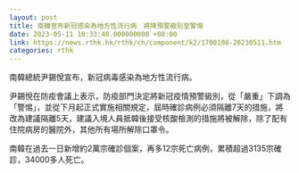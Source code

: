 ```yaml
---
layout: post
title: 南韓宣布新冠感染為地方性流行病　將降預警級別至警惕
date: 2023-05-11 10:33:40.000000000 +08:00
link: https://news.rthk.hk/rthk/ch/component/k2/1700108-20230511.htm
categories: rthk
---
```


南韓總統尹錫悅宣布，新冠病毒感染為地方性流行病。

尹錫悅在防疫會議上表示，防疫部門決定將新冠疫情預警級別，從「嚴重」下調為「警惕」，並從下月起正式實施相關規定，屆時確診病例必須隔離7天的措施，將改為建議隔離5天，建議入境人員抵韓後接受核酸檢測的措施將被解除，除了配有住院病房的醫院外，其他所有場所解除口罩令。

南韓在過去一日新增約2萬宗確診個案，再多12宗死亡病例，累積超過3135宗確診，34000多人死亡。
